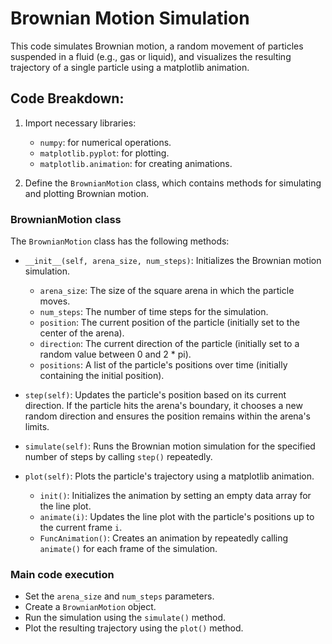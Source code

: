 # Brownian Motion Simulation
  
This code simulates Brownian motion, a random movement of particles suspended in a fluid (e.g., gas or liquid), and visualizes the resulting trajectory of a single particle using a matplotlib animation.

## Code Breakdown:

1. Import necessary libraries:
   - `numpy`: for numerical operations.
   - `matplotlib.pyplot`: for plotting.
   - `matplotlib.animation`: for creating animations.

2. Define the `BrownianMotion` class, which contains methods for simulating and plotting Brownian motion.

### BrownianMotion class

The `BrownianMotion` class has the following methods:

- `__init__(self, arena_size, num_steps)`: Initializes the Brownian motion simulation.
  - `arena_size`: The size of the square arena in which the particle moves.
  - `num_steps`: The number of time steps for the simulation.
  - `position`: The current position of the particle (initially set to the center of the arena).
  - `direction`: The current direction of the particle (initially set to a random value between 0 and 2 * pi).
  - `positions`: A list of the particle's positions over time (initially containing the initial position).

- `step(self)`: Updates the particle's position based on its current direction. If the particle hits the arena's boundary, it chooses a new random direction and ensures the position remains within the arena's limits.

- `simulate(self)`: Runs the Brownian motion simulation for the specified number of steps by calling `step()` repeatedly.

- `plot(self)`: Plots the particle's trajectory using a matplotlib animation.
  - `init()`: Initializes the animation by setting an empty data array for the line plot.
  - `animate(i)`: Updates the line plot with the particle's positions up to the current frame `i`.
  - `FuncAnimation()`: Creates an animation by repeatedly calling `animate()` for each frame of the simulation.

### Main code execution

- Set the `arena_size` and `num_steps` parameters.
- Create a `BrownianMotion` object.
- Run the simulation using the `simulate()` method.
- Plot the resulting trajectory using the `plot()` method.
